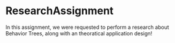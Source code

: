 # ResearchAssignment

In this assignment, we were requested to perform a research about Behavior Trees, along with an theoratical application design!
